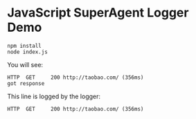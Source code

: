 JavaScript SuperAgent Logger Demo
=================================

```
npm install
node index.js
```

You will see:

```
HTTP  GET     200 http://taobao.com/ (356ms)
got response
```

This line is logged by the logger:

```
HTTP  GET     200 http://taobao.com/ (356ms)
```